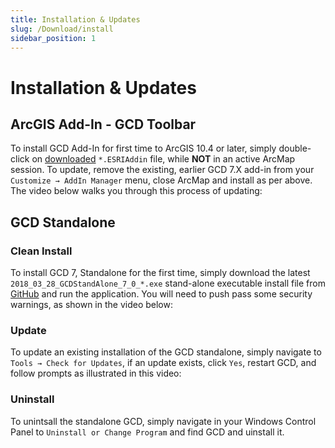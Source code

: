```yaml
---
title: Installation & Updates
slug: /Download/install
sidebar_position: 1
---
```

# Installation & Updates

## ArcGIS Add-In - GCD Toolbar
To install GCD Add-In for first time to ArcGIS 10.4 or later, simply double-click on [downloaded](https://github.com/Riverscapes/gcd/releases/latest) `*.ESRIAddin` file, while **NOT** in an active ArcMap session. To update, remove the existing, earlier GCD 7.X add-in from your `Customize → AddIn Manager` menu, close ArcMap and install as per above. The video below walks you through this process of updating:

<YouTubeEmbed videoId="9F3k6pn_3RI"/>

## GCD Standalone

### Clean Install

To install GCD 7, Standalone for the first time, simply download the latest `2018_03_28_GCDStandAlone_7_0_*.exe` stand-alone executable install file from [GitHub](https://github.com/Riverscapes/gcd/releases/latest) and run the application. You will need to push pass some security warnings, as shown in the video below:

<YouTubeEmbed videoId="gRSMHbi8-xs"/>

### Update
To update an existing installation of the GCD standalone, simply navigate to `Tools → Check for Updates`, if an update exists, click `Yes`, restart GCD, and follow prompts as illustrated in this video:

<YouTubeEmbed videoId="T0v8NkOg2zc"/>


### Uninstall
To unintsall the standalone GCD, simply navigate in your Windows Control Panel to `Uninstall or Change Program` and find GCD and uinstall it.

<YouTubeEmbed videoId="668-0ZtoOzo"/>

